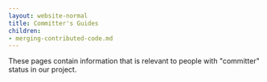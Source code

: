 ```yaml
---
layout: website-normal
title: Committer's Guides
children:
- merging-contributed-code.md
---
```


These pages contain information that is relevant to people with "committer" status in our project.
